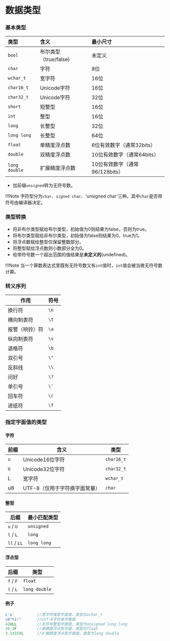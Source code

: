 # 数据类型

### 基本类型

| 类型          | 含义                  | 最小尺寸                       |
| :------------ | :-------------------- | :----------------------------- |
| `bool`        | 布尔类型（true/false) | 未定义                         |
| `char`        | 字符                  | 8位                            |
| `wchar_t`     | 宽字符                | 16位                           |
| `char16_t`    | Unicode字符           | 16位                           |
| `char32_t`    | Unicode字符           | 32位                           |
| `short`       | 短整型                | 16位                           |
| `int`         | 整型                  | 16位                           |
| `long`        | 长整型                | 32位                           |
| `long long`   | 长整型                | 64位                           |
| `float`       | 单精度浮点数          | 6位有效数字（通常32bits）      |
| `double`      | 双精度浮点数          | 10位有效数字（通常64bits）     |
| `long double` | 扩展精度浮点数        | 10位有效数字（通常96/128bits） |

- 加前缀`unsigned`转为无符号数。

!!!Note
	字符型分为`char`、`signed char`、'unsigned char'三种。其中`char`是否带符号由编译器决定。



### 类型转换

- 将非布尔类型赋给布尔类型，初始值为0则结果为false，否则为true。
- 将布尔类型赋给非布尔类型，初始值为false则结果为0，true为1。
- 将浮点数赋给整型仅保留整数部分。
- 将整型赋给浮点数则小数部分全为0。
- 给带符号数一个超出范围的值结果是**未定义的**(undefined)。

!!!Note
	当一个算数表达式里既有无符号数又有`int`值时，`int`值会被当做无符号数计算。
	

### 转义序列

| 作用           | 符号 |
| -------------- | ---- |
| 换行符         | `\n` |
| 横向制表符     | `\t` |
| 报警（响铃）符 | `\a` |
| 纵向制表符     | `\v` |
| 退格符         | `\b` |
| 双引号         | `\"` |
| 反斜线         | `\\` |
| 问好           | `\?` |
| 单引号         | `\'` |
| 回车符         | `\r` |
| 进纸符         | `\f` |



### 指定字面值的类型

#### 字符

| 前缀 | 含义                          | 类型       |
| ---- | ----------------------------- | ---------- |
| `u`  | Unicode16位字符               | `char16_t` |
| `U`  | Unicode32位字符               | `char32_t` |
| L    | 宽字符                        | `wchar_t`  |
| u8   | UTF-8（仅用于字符换字面常量） | `char`     |

#### 整型

| 后缀        | 最小匹配类型 |
| ----------- | ------------ |
| `u` / `U`   | `unsigned`   |
| `l` / `L`   | `long`       |
| `ll` / `LL` | `long long`  |

#### 浮点型

| 后缀       | 类型          |
| ---------- | ------------- |
| `f` / `F`  | `float`       |
| `l` /  `L` | `long double` |

#### 例子

```c++
L'a'          //宽字符类型字面值，类型位wchar_t
u8"hi!"		  //utf-8字符串字面值
42ULL		  //无符号整型字面值，类型为unsigned long long
1E-3F		  //单精度浮点型字面，类型位float
3.14159L      //扩展精度浮点型字面值，类型为long double
```

   
